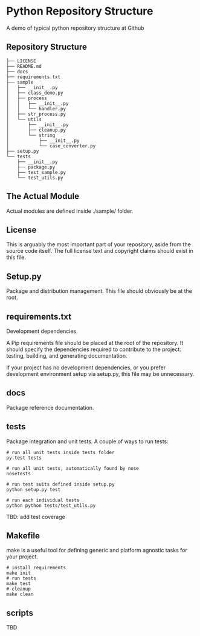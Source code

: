# Python Repository Structure

A demo of typical python repository structure at Github

## Repository Structure

```buildoutcfg
├── LICENSE
├── README.md
├── docs
├── requirements.txt
├── sample
│   ├── __init__.py
│   ├── class_demo.py
│   ├── process
│   │   ├── __init__.py
│   │   └── handler.py
│   ├── str_process.py
│   └── utils
│       ├── __init__.py
│       ├── cleanup.py
│       └── string
│           ├── __init__.py
│           └── case_converter.py
├── setup.py
└── tests
    ├── __init__.py
    ├── package.py
    ├── test_sample.py
    └── test_utils.py
```

## The Actual Module

Actual modules are defined inside ./sample/ folder. 

## License

This is arguably the most important part of your repository, aside from the source code itself. The full license text and copyright claims should exist in this file.

## Setup.py

Package and distribution management. This file should obviously be at the root.

## requirements.txt

Development dependencies.

A Pip requirements file should be placed at the root of the repository. It should specify the dependencies required to contribute to the project: testing, building, and generating documentation.

If your project has no development dependencies, or you prefer development environment setup via setup.py, this file may be unnecessary.

## docs

Package reference documentation.

## tests

Package integration and unit tests. A couple of ways to run tests:

```buildoutcfg
# run all unit tests inside tests folder
py.test tests

# run all unit tests, automatically found by nose
nosetests

# run test suits defined inside setup.py
python setup.py test

# run each individual tests
python python tests/test_utils.py
```

TBD: add test coverage

## Makefile

make is a useful tool for defining generic and platform agnostic tasks for your project.


```buildoutcfg
# install requirements
make init
# run tests
make test
# cleanup
make clean

```

## scripts

TBD


